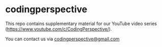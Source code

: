 # codingperspective

This repo contains supplementary material for our YouTube video series (https://www.youtube.com/c/CodingPerspective/).

You can contact us via codingperspective@gmail.com
